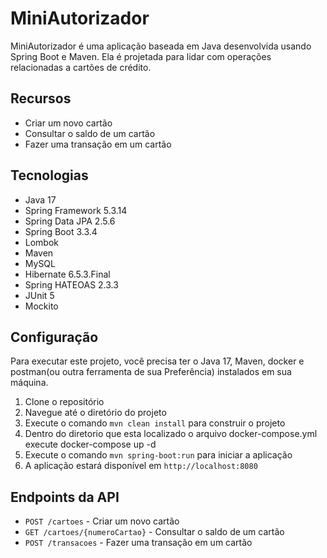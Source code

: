 # MiniAutorizador

MiniAutorizador é uma aplicação baseada em Java desenvolvida usando Spring Boot e Maven. 
Ela é projetada para lidar com operações relacionadas a cartões de crédito.

## Recursos

- Criar um novo cartão
- Consultar o saldo de um cartão
- Fazer uma transação em um cartão

## Tecnologias

- Java 17
- Spring Framework 5.3.14
- Spring Data JPA 2.5.6
- Spring Boot 3.3.4
- Lombok
- Maven
- MySQL
- Hibernate 6.5.3.Final
- Spring HATEOAS 2.3.3
- JUnit 5
- Mockito

## Configuração

Para executar este projeto, você precisa ter o Java 17, Maven, docker  e postman(ou outra ferramenta de sua Preferência) instalados em sua máquina.

1. Clone o repositório
2. Navegue até o diretório do projeto
3. Execute o comando `mvn clean install` para construir o projeto
4. Dentro do diretorio que esta localizado o arquivo docker-compose.yml execute docker-compose up -d
5. Execute o comando `mvn spring-boot:run` para iniciar a aplicação
6. A aplicação estará disponível em `http://localhost:8080`

## Endpoints da API

- `POST /cartoes` - Criar um novo cartão
- `GET /cartoes/{numeroCartao}` - Consultar o saldo de um cartão
- `POST /transacoes` - Fazer uma transação em um cartão


